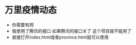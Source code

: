 <h1>万里疫情动态</h1>
<ul>
	<li>你需要有网</li>
	<li>我使用了腾讯的接口 如果腾讯的接口关了 这个项目就不能用了</li>
	<li>直接打开index.html或者province.html就可以使用</li>
</ul>

